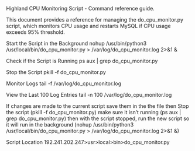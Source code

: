 Highland CPU Monitoring Script  - Command reference guide.

This document provides a reference for managing the do_cpu_monitor.py script, which monitors CPU usage and restarts MySQL if CPU usage exceeds 95% threshold.

Start the Script in the Background
nohup /usr/bin/python3 /usr/local/bin/do_cpu_monitor.py > /var/log/do_cpu_monitor.log 2>&1 &

Check if the Script is Running
ps aux | grep do_cpu_monitor.py

Stop the Script
pkill -f do_cpu_monitor.py

Monitor Logs
tail -f /var/log/do_cpu_monitor.log

View the Last 100 Log Entries
tail -n 100 /var/log/do_cpu_monitor.log

If changes are made to the current script save them in the the file then 
Stop the script (pkill -f do_cpu_monitor.py) make sure it isn’t running 
(ps aux | grep do_cpu_monitor.py) then with the script stopped, run the new script so it will run in the background (nohup /usr/bin/python3 /usr/local/bin/do_cpu_monitor.py > /var/log/do_cpu_monitor.log 2>&1 &)

Script Location
192.241.202.247>usr>local>bin>do_cpu_monitor.py
